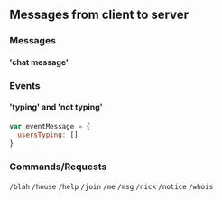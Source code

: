 ## Messages from client to server

### Messages

#### 'chat message'

### Events

#### 'typing' and 'not typing'

```js
var eventMessage = {
  usersTyping: []
}
```

### Commands/Requests

`/blah`
`/house`
`/help`
`/join`
`/me`
`/msg`
`/nick`
`/notice`
`/whois`
